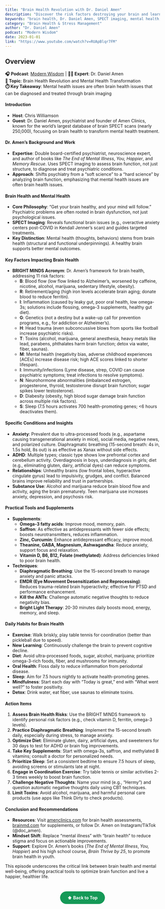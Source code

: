 ```yaml
---
title: "Brain Health Revolution with Dr. Daniel Amen"
description: "Discover the risk factors destroying your brain and learn how to optimize brain health through SPECT imaging insights and practical strategies."
keywords: "brain health, Dr. Daniel Amen, SPECT imaging, mental health, brain optimization, risk factors"
category: "Brain Health & Stress Management"
author: "Dr. Daniel Amen"
podcast: "Modern Wisdom"
date: 2023-01-01
link: "https://www.youtube.com/watch?v=RUApBlqr7FM"
---
```


## Overview

**🎧 Podcast**: [Modern Wisdom](https://modernwisdom.libsyn.com/) | **👨‍⚕️ Expert**: Dr. Daniel Amen  
**🎯 Topic**: Brain Health Revolution and Mental Health Transformation  
**⏱️ Key Takeaway**: Mental health issues are often brain health issues that can be diagnosed and treated through brain imaging

#### **Introduction**
- **Host**: Chris Williamson
- **Guest**: Dr. Daniel Amen, psychiatrist and founder of Amen Clinics, known for the world’s largest database of brain SPECT scans (nearly 250,000), focusing on brain health to transform mental health treatment.

#### **Dr. Amen’s Background and Work**
- **Expertise**: Double board-certified psychiatrist, neuroscience expert, and author of books like *The End of Mental Illness*, *You, Happier*, and *Memory Rescue*. Uses SPECT imaging to assess brain function, not just structure, to diagnose and treat psychiatric conditions.
- **Approach**: Shifts psychiatry from a “soft science” to a “hard science” by analyzing brain function, emphasizing that mental health issues are often brain health issues.

#### **Brain Health and Mental Health**
- **Core Philosophy**: “Get your brain healthy, and your mind will follow.” Psychiatric problems are often rooted in brain dysfunction, not just psychological issues.
- **SPECT Imaging**: Reveals functional brain issues (e.g., overactive anxiety centers post-COVID in Kendall Jenner’s scan) and guides targeted treatments.
- **Key Distinction**: Mental health (thoughts, behaviors) stems from brain health (structural and functional underpinnings). A healthy brain supports better mental outcomes.

#### **Key Factors Impacting Brain Health**
- **BRIGHT MINDS Acronym**: Dr. Amen’s framework for brain health, addressing 11 risk factors:
  - **B**: Blood flow (low flow linked to Alzheimer’s, worsened by caffeine, nicotine, alcohol, marijuana, sedentary lifestyle, obesity).
  - **R**: Retirement/aging (high iron levels accelerate brain aging; donate blood to reduce ferritin).
  - **I**: Inflammation (caused by leaky gut, poor oral health, low omega-3s; solutions include flossing, omega-3 supplements, healthy gut diet).
  - **G**: Genetics (not a destiny but a wake-up call for prevention programs, e.g., for addiction or Alzheimer’s).
  - **H**: Head trauma (even subconcussive blows from sports like football increase psychiatric risks).
  - **T**: Toxins (alcohol, marijuana, general anesthesia, heavy metals like lead, parabens, phthalates harm brain function; detox via water, fiber, saunas).
  - **M**: Mental health (negativity bias, adverse childhood experiences [ACEs] increase disease risk; high ACE scores linked to shorter lifespan).
  - **I**: Immunity/infections (Lyme disease, strep, COVID can cause psychiatric symptoms; treat infections to resolve symptoms).
  - **N**: Neurohormone abnormalities (imbalanced estrogen, progesterone, thyroid, testosterone disrupt brain function; sugar spikes lower testosterone).
  - **D**: Diabesity (obesity, high blood sugar damage brain function across multiple risk factors).
  - **S**: Sleep (7.5 hours activates 700 health-promoting genes; <6 hours deactivates them).

#### **Specific Conditions and Insights**
- **Anxiety**: Prevalent due to ultra-processed foods (e.g., aspartame causing transgenerational anxiety in mice), social media, negative news, and polarized culture. Diaphragmatic breathing (15-second breath: 4s in, 1.5s hold, 8s out) is as effective as Xanax without side effects.
- **ADHD**: Multiple types; classic type shows low prefrontal cortex and cerebellum activity. Overdiagnosis in boys, underdiagnosis in girls; diet (e.g., eliminating gluten, dairy, artificial dyes) can reduce symptoms.
- **Relationships**: Unhealthy brains (low frontal lobes, hyperactive cingulate gyrus) lead to impulsivity, grudges, and conflict. Balanced brains improve reliability and trust in partnerships.
- **Substance Use**: Alcohol and marijuana reduce brain blood flow and activity, aging the brain prematurely. Teen marijuana use increases anxiety, depression, and psychosis risk.

#### **Practical Tools and Supplements**
- **Supplements**:
  - **Omega-3 fatty acids**: Improve mood, memory, pain.
  - **Saffron**: As effective as antidepressants with fewer side effects; boosts neurotransmitters, reduces inflammation.
  - **Zinc, Curcumin**: Enhance antidepressant efficacy, improve mood.
  - **Theanine, GABA, Magnesium, Ashwagandha**: Reduce anxiety, support focus and relaxation.
  - **Vitamin D, B6, B12, Folate (methylated)**: Address deficiencies linked to poor brain health.
- **Techniques**:
  - **Diaphragmatic Breathing**: Use the 15-second breath to manage anxiety and panic attacks.
  - **EMDR (Eye Movement Desensitization and Reprocessing)**: Reduces trauma-related brain hyperactivity; effective for PTSD and performance enhancement.
  - **Kill the ANTs**: Challenge automatic negative thoughts to reduce negativity bias.
  - **Bright Light Therapy**: 20-30 minutes daily boosts mood, energy, memory, and sleep.

#### **Daily Habits for Brain Health**
- **Exercise**: Walk briskly, play table tennis for coordination (better than pickleball due to speed).
- **New Learning**: Continuously challenge the brain to prevent cognitive decline.
- **Diet**: Avoid ultra-processed foods, sugar, alcohol, marijuana; prioritize omega-3-rich foods, fiber, and mushrooms for immunity.
- **Oral Health**: Floss daily to reduce inflammation from periodontal disease.
- **Sleep**: Aim for 7.5 hours nightly to activate health-promoting genes.
- **Mindfulness**: Start each day with “Today is great,” end with “What went well?” to foster positivity.
- **Detox**: Drink water, eat fiber, use saunas to eliminate toxins.

#### **Action Items**
1. **Assess Brain Health Risks**: Use the BRIGHT MINDS framework to identify personal risk factors (e.g., check vitamin D, ferritin, omega-3 levels).
2. **Practice Diaphragmatic Breathing**: Implement the 15-second breath daily, especially during stress, to manage anxiety.
3. **Optimize Diet**: Eliminate gluten, dairy, artificial dyes, and sweeteners for 30 days to test for ADHD or brain fog improvements.
4. **Take Key Supplements**: Start with omega-3s, saffron, and methylated B vitamins; consult a doctor for personalized needs.
5. **Prioritize Sleep**: Set a consistent bedtime to ensure 7.5 hours of sleep, avoiding screens or stimulants late at night.
6. **Engage in Coordination Exercise**: Try table tennis or similar activities 2-3 times weekly to boost brain function.
7. **Challenge Negative Thoughts**: Name your mind (e.g., “Hermy”) and question automatic negative thoughts daily using CBT techniques.
8. **Limit Toxins**: Avoid alcohol, marijuana, and harmful personal care products (use apps like Think Dirty to check products).

#### **Conclusion and Recommendations**
- **Resources**: Visit [amenclinics.com](https://amenclinics.com) for brain health assessments, [brainmd.com](https://brainmd.com) for supplements, or follow Dr. Amen on Instagram/TikTok (@doc_amen).
- **Mindset Shift**: Replace “mental illness” with “brain health” to reduce stigma and focus on actionable improvements.
- **Support**: Explore Dr. Amen’s books (*The End of Mental Illness*, *You, Happier*) and his high school course, *Brain Thrive by 25*, to promote brain health in youth.

This episode underscores the critical link between brain health and mental well-being, offering practical tools to optimize brain function and live a happier, healthier life.

<div style="text-align: center; margin: 40px 0;">
  <a href="#" style="background: #159957; color: white; padding: 12px 24px; border-radius: 25px; text-decoration: none; font-weight: bold; display: inline-block; transition: all 0.3s ease;" onmouseover="this.style.background='#1e7e34'; this.style.transform='translateY(-2px)'" onmouseout="this.style.background='#159957'; this.style.transform='translateY(0)'">
    ⬆️ Back to Top
  </a>
</div>